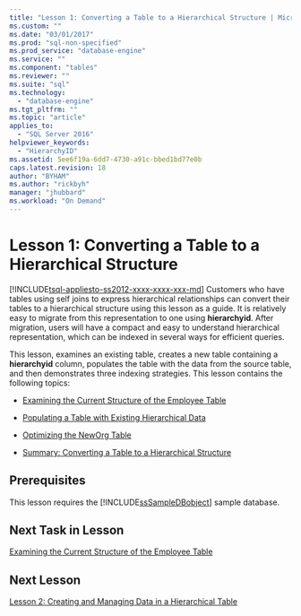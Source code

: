 ```yaml
---
title: "Lesson 1: Converting a Table to a Hierarchical Structure | Microsoft Docs"
ms.custom: ""
ms.date: "03/01/2017"
ms.prod: "sql-non-specified"
ms.prod_service: "database-engine"
ms.service: ""
ms.component: "tables"
ms.reviewer: ""
ms.suite: "sql"
ms.technology: 
  - "database-engine"
ms.tgt_pltfrm: ""
ms.topic: "article"
applies_to: 
  - "SQL Server 2016"
helpviewer_keywords: 
  - "HierarchyID"
ms.assetid: 5ee6f19a-6dd7-4730-a91c-bbed1bd77e0b
caps.latest.revision: 18
author: "BYHAM"
ms.author: "rickbyh"
manager: "jhubbard"
ms.workload: "On Demand"
---
```

# Lesson 1: Converting a Table to a Hierarchical Structure
[!INCLUDE[tsql-appliesto-ss2012-xxxx-xxxx-xxx-md](../../includes/tsql-appliesto-ss2012-xxxx-xxxx-xxx-md.md)]
Customers who have tables using self joins to express hierarchical relationships can convert their tables to a hierarchical structure using this lesson as a guide. It is relatively easy to migrate from this representation to one using **hierarchyid**. After migration, users will have a compact and easy to understand hierarchical representation, which can be indexed in several ways for efficient queries.  
  
This lesson, examines an existing table, creates a new table containing a **hierarchyid** column, populates the table with the data from the source table, and then demonstrates three indexing strategies. This lesson contains the following topics:  
  
-   [Examining the Current Structure of the Employee Table](../../relational-databases/tables/lesson-1-1-examining-the-current-structure-of-the-employee-table.md)  
  
-   [Populating a Table with Existing Hierarchical Data](../../relational-databases/tables/lesson-1-2-populating-a-table-with-existing-hierarchical-data.md)  
  
-   [Optimizing the NewOrg Table](../../relational-databases/tables/lesson-1-3-optimizing-the-neworg-table.md)  
  
-   [Summary: Converting a Table to a Hierarchical Structure](../../relational-databases/tables/lesson-1-4-summary-converting-a-table-to-a-hierarchical-structure.md)  
  
## Prerequisites  
This lesson requires the [!INCLUDE[ssSampleDBobject](../../includes/sssampledbobject-md.md)] sample database.  
  
## Next Task in Lesson  
[Examining the Current Structure of the Employee Table](../../relational-databases/tables/lesson-1-1-examining-the-current-structure-of-the-employee-table.md)  
  
## Next Lesson  
[Lesson 2: Creating and Managing Data in a Hierarchical Table](../../relational-databases/tables/lesson-2-creating-and-managing-data-in-a-hierarchical-table.md)  
  
  
  
